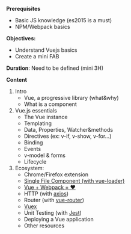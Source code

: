 **Prerequisites**

* Basic JS knowledge (es2015 is a must)
* NPM/Webpack basics
 
**Objectives:**

* Understand Vuejs basics
* Create a mini FAB
 
**Duration**: Need to be defined (mini 3H)

**Content**

1. Intro
    * Vue, a progressive library (what&why)
    * What is a component
2. Vue.js essentials
    * The Vue instance
    * Templating
    * Data, Properties, Watcher&methods
    * Directives (ex: v-if, v-show, v-for...)
    * Binding
    * Events
    * v-model & forms
    * Lifecycle
3. Ecosystem:
    * Chrome/Firefox extension
    * [Single File Component (with vue-loader)](https://vue-loader.vuejs.org/en/)
    * [Vue + Webpack = ❤️](http://vuejs-templates.github.io/webpack/)
    * HTTP (with [axios](https://github.com/mzabriskie/axios))
    * Router (with [vue-router](https://router.vuejs.org/en/))
    * [Vuex](https://vuex.vuejs.org/en/)
    * Unit Testing (with [Jest](https://github.com/facebook/jest))
    * Deploying a Vue application
    * Other resources